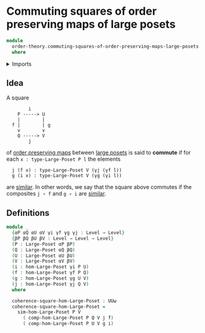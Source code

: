 # Commuting squares of order preserving maps of large posets

```agda
module
  order-theory.commuting-squares-of-order-preserving-maps-large-posets
  where
```

<details><summary>Imports</summary>

```agda
open import foundation.universe-levels

open import foundation-core.commuting-squares-of-maps

open import order-theory.large-posets
open import order-theory.order-preserving-maps-large-posets
open import order-theory.similarity-of-order-preserving-maps-large-posets
```

</details>

## Idea

A square

```text
        i
    P -----> U
    |        |
  f |        | g
    ∨        ∨
    Q -----> V
        j
```

of [order preserving maps](order-theory.order-preserving-maps-large-posets.md)
between [large posets](order-theory.large-posets.md) is said to **commute** if
for each `x : type-Large-Poset P l` the elements

```text
  j (f x) : type-Large-Poset V (γj (γf l))
  g (i x) : type-Large-Poset V (γg (γi l))
```

are [similar](order-theory.similarity-of-elements-large-posets.md). In other
words, we say that the square above commutes if the composites `j ∘ f` and
`g ∘ i` are
[similar](order-theory.similarity-of-order-preserving-maps-large-posets.md).

## Definitions

```agda
module _
  {αP αQ αU αV γi γf γg γj : Level → Level}
  {βP βQ βU βV : Level → Level → Level}
  (P : Large-Poset αP βP)
  (Q : Large-Poset αQ βQ)
  (U : Large-Poset αU βU)
  (V : Large-Poset αV βV)
  (i : hom-Large-Poset γi P U)
  (f : hom-Large-Poset γf P Q)
  (g : hom-Large-Poset γg U V)
  (j : hom-Large-Poset γj Q V)
  where

  coherence-square-hom-Large-Poset : UUω
  coherence-square-hom-Large-Poset =
    sim-hom-Large-Poset P V
      ( comp-hom-Large-Poset P Q V j f)
      ( comp-hom-Large-Poset P U V g i)
```

